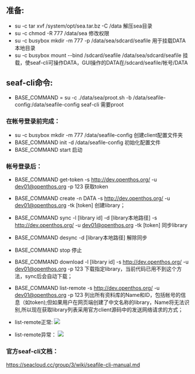 ## 准备:
  - su -c tar xvf /system/opt/sea.tar.bz -C /data 解压sea目录
  - su -c chmod -R 777 /data/sea 修改权限
  - su -c busybox mkdir -m 777 -p /data/sea/sdcard/seafile 用于挂载DATA本地目录
  - su -c busybox mount --bind /sdcard/seafile /data/sea/sdcard/seafile 挂载，使seaf-cli可操作DATA，GUI操作的DATA在/sdcard/seafile/帐号/DATA
  
## seaf-cli命令:
 - BASE_COMMAND = su -c ./data/sea/proot.sh -b /data/seafile-config:/data/seafile-config seaf-cli 需要proot
 
### 在帐号登录前完成：
  - su -c busybox mkdir -m 777 /data/seafile-config 创建client配置文件夹
  - BASE_COMMAND init -d /data/seafile-config 初始化配置文件
  - BASE_COMMAND start 启动
  
### 帐号登录后：
  - BASE_COMMAND get-token -s http://dev.openthos.org/ -u dev01@openthos.org -p 123 获取token
  - BASE_COMMAND create -n DATA -s http://dev.openthos.org/ -u dev01@openthos.org -tk [token] 创建library；
  - BASE_COMMAND sync -l [library id] -d [library本地路径] -s http://dev.openthos.org/ -u dev01@openthos.org -tk [token] 同步library
  - BASE_COMMAND desync -d [library本地路径] 解除同步
  - BASE_COMMAND stop 停止
  
  - BASE_COMMAND download -l [library id] -s http://dev.openthos.org/ -u dev01@openthos.org -p 123 下载指定library，当前代码已用不到这个方法，sync后会自动下载；
  - BASE_COMMAND list-remote -s http://dev.openthos.org/ -u dev01@openthos.org -p 123
列出所有资料库的Name和ID，包括帐号的信息（如token);但如果用户在网页端创建了中文名称的library，Name将无法识别,所以现在获取library列表采用官方client源码中的发送网络请求的方式；
  - list-remote正常:
  ![](https://github.com/openthos/systemui-analysis/blob/master/ImageView/list_remote.png)
  - list-remote异常：
  ![](https://github.com/openthos/systemui-analysis/blob/master/ImageView/list_remote_error.png)
  
### 官方seaf-cli文档：
https://seacloud.cc/group/3/wiki/seafile-cli-manual.md
